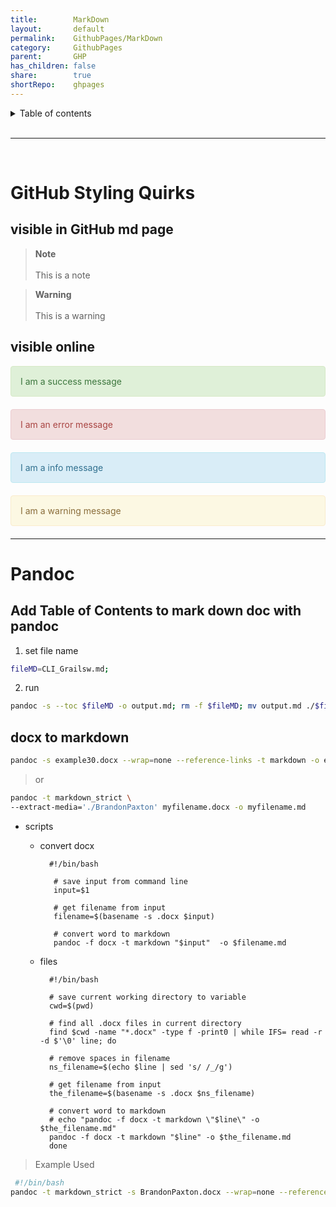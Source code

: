 ```yaml
---
title:        MarkDown      
layout:       default      
permalink:    GithubPages/MarkDown      
category:     GithubPages      
parent:       GHP      
has_children: false      
share:        true      
shortRepo:    ghpages              
---
```

      
      
<details markdown="block">            
<summary>            
Table of contents            
</summary>            
{: .text-delta }            
1. TOC            
{:toc}            
</details>            
      
<br/>            
      
***            
      
<br/>            
      
# GitHub Styling Quirks      
      
## visible in GitHub md page      
      
> **Note**<br>          
> This is a note      
      
> **Warning**<br>          
> This is a warning      
      
## visible online      
      
<div style="padding: 15px; border: 1px solid transparent; border-color: transparent; margin-bottom: 20px; border-radius: 4px; color: #3c763d; background-color: #dff0d8; border-color: #d6e9c6;">          
I am a success message          
</div>          
      
<div style="padding: 15px; border: 1px solid transparent; border-color: transparent; margin-bottom: 20px; border-radius: 4px; color: #a94442; background-color: #f2dede; border-color: #ebccd1;">          
I am an error message          
</div>          
      
<div style="padding: 15px; border: 1px solid transparent; border-color: transparent; margin-bottom: 20px; border-radius: 4px; color: #31708f; background-color: #d9edf7; border-color: #bce8f1;">          
I am a info message          
</div>          
      
<div style="padding: 15px; border: 1px solid transparent; border-color: transparent; margin-bottom: 20px; border-radius: 4px; color: #8a6d3b;; background-color: #fcf8e3; border-color: #faebcc;">          
I am a warning message          
</div>          
          
---    
      
# Pandoc      
      
## Add Table of Contents to mark down doc with pandoc      
      
1) set file name      
      
```bash            
fileMD=CLI_Grailsw.md;            
```            
      
2) run      
      
```bash            
pandoc -s --toc $fileMD -o output.md; rm -f $fileMD; mv output.md ./$fileMD;            
```            
      
## docx to markdown      
      
```bash            
pandoc -s example30.docx --wrap=none --reference-links -t markdown -o example35.md            
```            
      
> or      
      
  ```bash            
  pandoc -t markdown_strict \            
  --extract-media='./BrandonPaxton' myfilename.docx -o myfilename.md            
  ```            
      
- scripts      
    - convert docx      
      ```            
        #!/bin/bash            
              
         # save input from command line            
         input=$1            
              
         # get filename from input            
         filename=$(basename -s .docx $input)            
              
         # convert word to markdown            
         pandoc -f docx -t markdown "$input"  -o $filename.md            
       ```            
      
    - files      
      ```            
        #!/bin/bash            
             
        # save current working directory to variable            
        cwd=$(pwd)            
             
        # find all .docx files in current directory            
        find $cwd -name "*.docx" -type f -print0 | while IFS= read -r -d $'\0' line; do            
             
        # remove spaces in filename            
        ns_filename=$(echo $line | sed 's/ /_/g')            
             
        # get filename from input            
        the_filename=$(basename -s .docx $ns_filename)            
             
        # convert word to markdown            
        # echo "pandoc -f docx -t markdown \"$line\" -o $the_filename.md"            
        pandoc -f docx -t markdown "$line" -o $the_filename.md            
        done            
      ```          
      
> Example Used      
      
```bash          
 #!/bin/bash          
pandoc -t markdown_strict -s BrandonPaxton.docx --wrap=none --reference-links -t markdown -o BPResume.md;          
```    